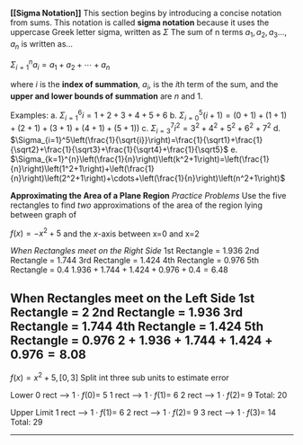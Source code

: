 **[[Sigma Notation]]**
This section begins by introducing a concise notation from sums. This notation is called **sigma notation** because it uses the uppercase Greek letter sigma, written as $\Sigma$ 
The sum of n terms $a_1,a_2,a_3\ldots,a_{n}$ is written as...

$\Sigma_{i=1}^{n}a_{i}=a_1+a_2+\cdots+a_{n}$

where *i* is the **index of summation**, $a_{i}$, is the *i*th term of the sum, and the **upper and lower bounds of summation** are *n* and 1.

Examples:
a. $\Sigma_{i=1}^6i=1+2+3+4+5+6$
b. $\Sigma_{i=0}^5\left(i+1\right)=\left(0+1\right)+\left(1+1\right)+\left(2+1\right)+\left(3+1\right)+\left(4+1)+\left(5+1\right)\right)$
c. $\Sigma_{i=3}^7i^2=3^2+4^2+5^2+6^2+7^2$
d. $\Sigma_{i=1}^5\left(\frac{1}{\sqrt{i}}\right)=\frac{1}{\sqrt1}+\frac{1}{\sqrt2}+\frac{1}{\sqrt3}+\frac{1}{\sqrt4}+\frac{1}{\sqrt5}$
e. $\Sigma_{k=1}^{n}\left(\frac{1}{n}\right)\left(k^2+1\right)=\left(\frac{1}{n}\right)\left(1^2+1\right)+\left(\frac{1}{n}\right)\left(2^2+1\right)+\cdots+\left(\frac{1}{n}\right)\left(n^2+1\right)$


**Approximating the Area of a Plane Region** *Practice Problems*
Use the five rectangles to find *two* approximations of the area of the region lying between graph of 

$f\left(x\right)=-x^2+5$ and the *x*-axis between x=0 and x=2

_When Rectangles meet on the Right Side_
1st Rectangle = $1.936$
2nd Rectangle = $1.744$
3rd Rectangle = $1.424$
4th Rectangle = $0.976$
5th Rectangle = $0.4$
$1.936+1.744+1.424+0.976+0.4=6.48$


When Rectangles meet on the Left Side
1st Rectangle = 2
2nd Rectangle = 1.936
3rd Rectangle = 1.744
4th Rectangle = 1.424
5th Rectangle = 0.976
$2+1.936+1.744+1.424+0.976=8.08$
-----
$f\left(x\right)=x^2+5,\left\lbrack0,3\right\rbrack$
Split int three sub units to estimate error

Lower
0 rect --> $1\cdot f\left(0\right)=$ 5
1 rect --> $1\cdot f\left(1\right)=$ 6
2 rect --> $1\cdot f\left(2\right)=$ 9
Total: 20

Upper Limit
1 rect --> $1\cdot f\left(1\right)=$ 6
2 rect --> $1\cdot f\left(2\right)=$ 9
3 rect --> $1\cdot f\left(3\right)=$ 14
Total: 29

-----

